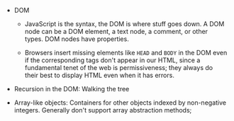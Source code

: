 * DOM

  * JavaScript is the syntax, the DOM is where stuff goes down. A DOM node can be a DOM element, a text node, a comment, or other types. DOM nodes have properties.

  * Browsers insert missing elements like `HEAD` and `BODY` in the DOM even if the corresponding tags don't appear in our HTML, since a fundamental tenet of the web is permissiveness; they always do their best to display HTML even when it has errors.

* Recursion in the DOM: Walking the tree

* Array-like objects: Containers for other objects indexed by non-negative integers. Generally don't support array abstraction methods;

